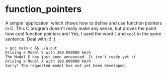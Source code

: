 function_pointers
=================

A simple 'application' which shows how to define and use function pointers
in C.
This C program doesn't really make any sense, but proves the point how
cool function pointers are! Yes, I used the word `C` and `cool` in the
same sentence. Deal with it! ;)
```
> gcc main.c && ./a.out
Driving a Model S with 200.000000 km/h
The Model E has just been announced. It isn't ready yet :(
Driving a Model X with 180.000000 km/h
Sorry! The requested model has not yet been developed.
```
